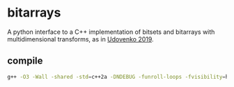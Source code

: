 # bitarrays

A python interface to a C++ implementation of bitsets and bitarrays with multidimensional transforms, as in [Udovenko 2019](https://link.springer.com/chapter/10.1007/978-3-030-92062-3_12).

## compile

```sh
g++ -O3 -Wall -shared -std=c++2a -DNDEBUG -funroll-loops -fvisibility=hidden -fPIC $(python3 -m pybind11 --includes) src/bitset.cpp -o bitset$(python3-config --extension-suffix)
```
